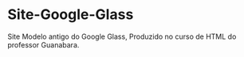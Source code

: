 # Site-Google-Glass
 Site Modelo antigo do Google Glass, Produzido no curso de HTML do professor Guanabara.
